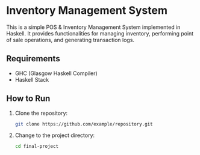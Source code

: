 # Inventory Management System

This is a simple POS & Inventory Management System implemented in Haskell. It provides functionalities for managing inventory, performing point of sale operations, and generating transaction logs.

## Requirements

- GHC (Glasgow Haskell Compiler)
- Haskell Stack

## How to Run

1. Clone the repository:

   ```bash
   git clone https://github.com/example/repository.git
   ```

2. Change to the project directory:

   ```bash
   cd final-project
   ```


